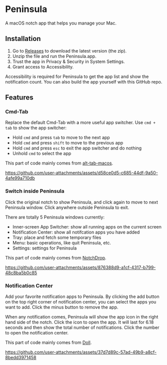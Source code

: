 # Peninsula

A macOS notch app that helps you manage your Mac.

## Installation

1. Go to [Releases](https://github.com/Celve/Peninsula/releases) to download the latest version (the zip).
2. Unzip the file and run the Peninsula.app.
3. Trust the app in Privacy & Security in System Settings.
4. Grant access to Accessibility.

Accessibility is required for Peninsula to get the app list and show the notification count. You can also build the app yourself with this GitHub repo.

## Features

### Cmd-Tab

Replace the default Cmd-Tab with a more useful app switcher. Use `cmd + tab` to show the app switcher:

- Hold `cmd` and press `tab` to move to the next app
- Hold `cmd` and press `shift` to move to the previous app
- Hold `cmd` and press `esc` to exit the app switcher and do nothing
- Unhold `cmd` to select the app

This part of code mainly comes from [alt-tab-macos](https://github.com/lwouis/alt-tab-macos).

<https://github.com/user-attachments/assets/d58ce0d5-c685-44df-9a50-4afe99a710db>

### Switch inside Peninsula

Click the original notch to show Peninsula, and click again to move to next Peninsula window.
Click anywhere outside Peninsula to exit.

There are totally 5 Peninsula windows currently:

- Inner-screen App Switcher: show all running apps on the current screen
- Notification Center: show all notifcation apps you have added
- Tray: place and fetch some temporary files
- Menu: basic operations, like quit Peninsula, etc.
- Settings: settings for Peninsula

This part of code mainly comes from [NotchDrop](https://github.com/Lakr233/NotchDrop).

<https://github.com/user-attachments/assets/876388d9-a1cf-4317-b799-48c8ba5b0c85>

### Notification Center

Add your favorite notification apps to Peninsula.
By clicking the add button on the top right corner of notification center, you can select the apps you want to add.
Click the minus button to remove the app.

When any notification comes, Peninsula will show the app icon in the right hand side of the notch. Click the icon to open the app.
It will last for 6.18 seconds and then show the total number of notifications. Click the number to open the notification center.

This part of code mainly comes from [Doll](https://github.com/xiaogdgenuine/Doll).

<https://github.com/user-attachments/assets/37d7d89c-57ad-49b9-a8cf-8bedd3971458>

